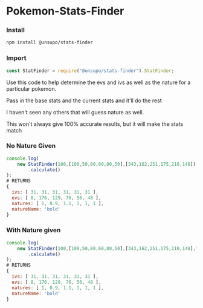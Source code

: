 # Pokemon-Stats-Finder
### Install
```bash
npm install @unsupo/stats-finder
```
### Import
```javascript
const StatFinder = require("@unsupo/stats-finder").StatFinder;
```

Use this code to help determine the evs and ivs as well as the nature
for a particular pokemon.

Pass in the base stats and the current stats and it'll do the rest

I haven't seen any others that will guess nature as well.

This won't always give 100% accurate results, but it will make the stats match 
### No Nature Given
```javascript
console.log(
    new StatFinder(100,[100,50,80,60,80,50],[343,162,251,175,210,148])
        .calculate()
);
# RETURNS
{
  ivs: [ 31, 31, 31, 31, 31, 31 ],
  evs: [ 8, 176, 129, 76, 56, 48 ],
  natures: [ 1, 0.9, 1.1, 1, 1, 1 ],
  natureName: 'bold'
}
```
### With Nature given
```javascript
console.log(
    new StatFinder(100,[100,50,80,60,80,50],[343,162,251,175,210,148],"bold")
        .calculate()
);
# RETURNS
{
  ivs: [ 31, 31, 31, 31, 31, 31 ],
  evs: [ 8, 176, 129, 76, 56, 48 ],
  natures: [ 1, 0.9, 1.1, 1, 1, 1 ],
  natureName: 'bold'
}
```